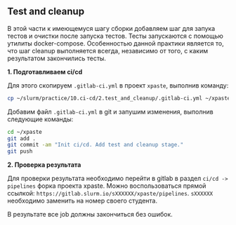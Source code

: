 ## Test and cleanup

В этой части к имеющемуся шагу сборки добавляем шаг для запука тестов и очистки после запуска тестов. Тесты запускаются с помощью утилиты docker-compose. Особенностью данной практики является то, что шаг cleanup выполняется всегда, независимо от того, с каким результатом закончились тесты.

**1. Подготавливаем ci/cd**

Для этого скопируем `.gitlab-ci.yml` в проект `xpaste`, выполнив команду:

```bash
cp ~/slurm/practice/10.ci-cd/2.test_and_cleanup/.gitlab-ci.yml ~/xpaste/
```
Добавим файл `.gitlab-ci.yml` в git и запушим изменения, выполнив следующие команды:

```bash
cd ~/xpaste
git add .
git commit -am "Init ci/cd. Add test and cleanup stage."
git push
```

**2. Проверка результата**

Для проверки результата необходимо перейти в gitlab в раздел `ci/cd -> pipelines` форка проекта xpaste. 
Можно воспользоваться прямой ссылкой: `https://gitlab.slurm.io/sXXXXXX/xpaste/pipelines`. `sXXXXXX` необходимо заменить на номер своего студента.

В результате все job должны закончиться без ошибок.
